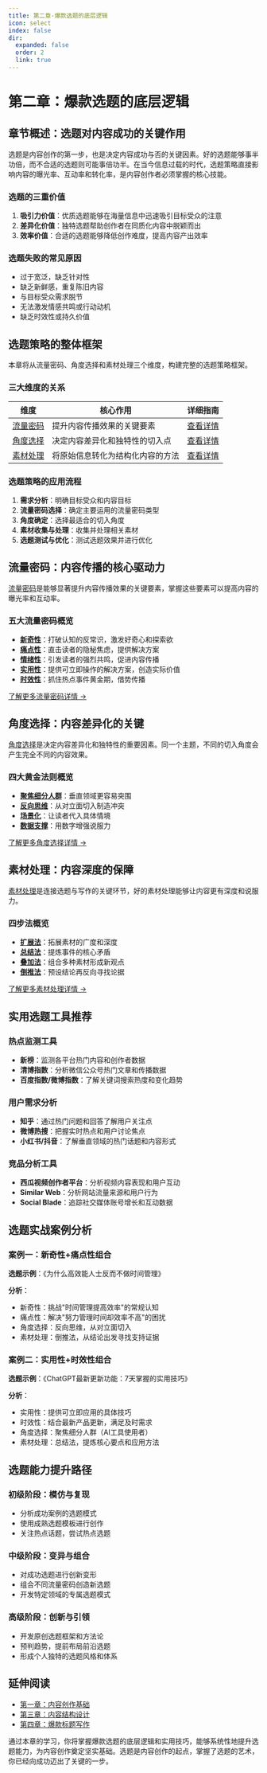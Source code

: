 ```yaml
---
title: 第二章-爆款选题的底层逻辑
icon: select
index: false
dir:
  expanded: false
  order: 2
  link: true
---
```


# 第二章：爆款选题的底层逻辑

## 章节概述：选题对内容成功的关键作用

选题是内容创作的第一步，也是决定内容成功与否的关键因素。好的选题能够事半功倍，而不合适的选题则可能事倍功半。在当今信息过载的时代，选题策略直接影响内容的曝光率、互动率和转化率，是内容创作者必须掌握的核心技能。

### 选题的三重价值

1. **吸引力价值**：优质选题能够在海量信息中迅速吸引目标受众的注意
2. **差异化价值**：独特选题帮助创作者在同质化内容中脱颖而出
3. **效率价值**：合适的选题能够降低创作难度，提高内容产出效率

### 选题失败的常见原因

- 过于宽泛，缺乏针对性
- 缺乏新鲜感，重复陈旧内容
- 与目标受众需求脱节
- 无法激发情感共鸣或行动动机
- 缺乏时效性或持久价值

## 选题策略的整体框架

本章将从流量密码、角度选择和素材处理三个维度，构建完整的选题策略框架。

### 三大维度的关系

| 维度 | 核心作用 | 详细指南 |
|------|---------|---------|
| [流量密码](./选题的五大流量密码/README.md) | 提升内容传播效果的关键要素 | [查看详情](./选题的五大流量密码/README.md) |
| [角度选择](./角度选择的黄金法则/README.md) | 决定内容差异化和独特性的切入点 | [查看详情](./角度选择的黄金法则/README.md) |
| [素材处理](./素材处理的四步法/README.md) | 将原始信息转化为结构化内容的方法 | [查看详情](./素材处理的四步法/README.md) |

### 选题策略的应用流程

1. **需求分析**：明确目标受众和内容目标
2. **流量密码选择**：确定主要运用的流量密码类型
3. **角度确定**：选择最适合的切入角度
4. **素材收集与处理**：收集并处理相关素材
5. **选题测试与优化**：测试选题效果并进行优化

## 流量密码：内容传播的核心驱动力

[流量密码](./选题的五大流量密码/README.md)是能够显著提升内容传播效果的关键要素，掌握这些要素可以提高内容的曝光率和互动率。

### 五大流量密码概览

- [**新奇性**](./选题的五大流量密码/新奇性打破认知的反常识.md)：打破认知的反常识，激发好奇心和探索欲
- [**痛点性**](./选题的五大流量密码/痛点性直击读者的隐秘焦虑.md)：直击读者的隐秘焦虑，提供解决方案
- [**情绪性**](./选题的五大流量密码/情绪性引发读者的强烈共鸣.md)：引发读者的强烈共鸣，促进内容传播
- [**实用性**](./选题的五大流量密码/实用性提供可立即操作的解决方案.md)：提供可立即操作的解决方案，创造实际价值
- [**时效性**](./选题的五大流量密码/时效性抓住热点事件黄金期.md)：抓住热点事件黄金期，借势传播

[了解更多流量密码详情 →](./选题的五大流量密码/README.md)

## 角度选择：内容差异化的关键

[角度选择](./角度选择的黄金法则/README.md)是决定内容差异化和独特性的重要因素。同一个主题，不同的切入角度会产生完全不同的内容效果。

### 四大黄金法则概览

- [**聚焦细分人群**](./角度选择的黄金法则/聚焦细分人群垂直领域更容易突围.md)：垂直领域更容易突围
- [**反向思维**](./角度选择的黄金法则/反向思维从对立面切入制造冲突.md)：从对立面切入制造冲突
- [**场景化**](./角度选择的黄金法则/场景化让读者代入具体情境.md)：让读者代入具体情境
- [**数据支撑**](./角度选择的黄金法则/数据支撑用数字增强说服力.md)：用数字增强说服力

[了解更多角度选择详情 →](./角度选择的黄金法则/README.md)

## 素材处理：内容深度的保障

[素材处理](./素材处理的四步法/README.md)是连接选题与写作的关键环节，好的素材处理能够让内容更有深度和说服力。

### 四步法概览

- [**扩展法**](./素材处理的四步法/扩展法拓展素材的广度和深度.md)：拓展素材的广度和深度
- [**总结法**](./素材处理的四步法/总结法提炼事件的核心矛盾.md)：提炼事件的核心矛盾
- [**叠加法**](./素材处理的四步法/叠加法组合多种素材形成新观点.md)：组合多种素材形成新观点
- [**倒推法**](./素材处理的四步法/倒推法预设结论再反向寻找论据.md)：预设结论再反向寻找论据

[了解更多素材处理详情 →](./素材处理的四步法/README.md)

## 实用选题工具推荐

### 热点监测工具
- **新榜**：监测各平台热门内容和创作者数据
- **清博指数**：分析微信公众号热门文章和传播数据
- **百度指数/微博指数**：了解关键词搜索热度和变化趋势

### 用户需求分析
- **知乎**：通过热门问题和回答了解用户关注点
- **微博热搜**：把握实时热点和用户讨论焦点
- **小红书/抖音**：了解垂直领域的热门话题和内容形式

### 竞品分析工具
- **西瓜视频创作者平台**：分析视频内容表现和用户互动
- **Similar Web**：分析网站流量来源和用户行为
- **Social Blade**：追踪社交媒体账号增长和互动数据

## 选题实战案例分析

### 案例一：新奇性+痛点性组合

**选题示例**：《为什么高效能人士反而不做时间管理》

**分析**：
- 新奇性：挑战"时间管理提高效率"的常规认知
- 痛点性：解决"努力管理时间却效率不高"的困扰
- 角度选择：反向思维，从对立面切入
- 素材处理：倒推法，从结论出发寻找支持证据

### 案例二：实用性+时效性组合

**选题示例**：《ChatGPT最新更新功能：7天掌握的实用技巧》

**分析**：
- 实用性：提供可立即应用的具体技巧
- 时效性：结合最新产品更新，满足及时需求
- 角度选择：聚焦细分人群（AI工具使用者）
- 素材处理：总结法，提炼核心要点和应用方法

## 选题能力提升路径

### 初级阶段：模仿与复现
- 分析成功案例的选题模式
- 使用成熟选题模板进行创作
- 关注热点话题，尝试热点选题

### 中级阶段：变异与组合
- 对成功选题进行创新变形
- 组合不同流量密码创造新选题
- 开发特定领域的专属选题模式

### 高级阶段：创新与引领
- 开发原创选题框架和方法论
- 预判趋势，提前布局前沿选题
- 形成个人独特的选题风格和体系

## 延伸阅读

- [第一章：内容创作基础](../第一章-内容创作基础/README.md)
- [第三章：内容结构设计](../第三章-内容结构设计/README.md)
- [第四章：爆款标题写作](../第四章-爆款标题写作/README.md)

通过本章的学习，你将掌握爆款选题的底层逻辑和实用技巧，能够系统性地提升选题能力，为内容创作奠定坚实基础。选题是内容创作的起点，掌握了选题的艺术，你已经向成功迈出了关键的一步。
